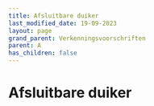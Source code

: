 ```yaml
---
title: Afsluitbare duiker
last_modified_date: 19-09-2023
layout: page
grand_parent: Verkenningsvoorschriften
parent: A
has_children: false
---
```


Afsluitbare duiker
==================

